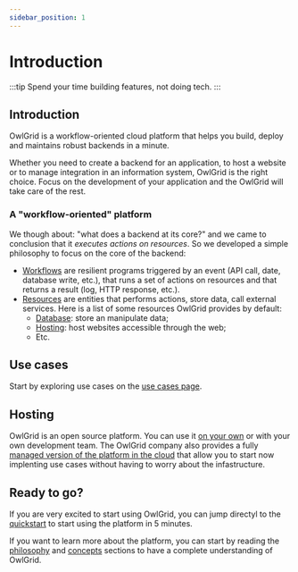 ```yaml
---
sidebar_position: 1
---
```


# Introduction

:::tip
Spend your time building features, not doing tech.
:::

## Introduction

OwlGrid is a workflow-oriented cloud platform that helps you build, deploy and maintains robust backends in a minute.

Whether you need to create a backend for an application, to host a website or to manage integration in an information system, OwlGrid is the right choice. Focus on the development of your application and the OwlGrid will take care of the rest.

### A "workflow-oriented" platform

We though about: "what does a backend at its core?" and we came to conclusion that it *executes actions on resources*. So we developed a simple philosophy to focus on the core of the backend:
- [Workflows](/docs/resources/owl-workflow/introduction) are resilient programs triggered by an event (API call, date, database write, etc.), that runs a set of actions on resources and that returns a result (log, HTTP response, etc.).
- [Resources](/docs/general/concepts/resources) are entities that performs actions, store data, call external services. Here is a list of some resources OwlGrid provides by default:
  - [Database](/docs/resources/owl-database/introduction): store an manipulate data;
  - [Hosting](/docs/resources/owl-hosting/introduction): host websites accessible through the web;
  - Etc.

## Use cases

Start by exploring use cases on the [use cases page](use-cases).

## Hosting

OwlGrid is an open source platform. You can use it [on your own](/docs/general/hosting/self-hosted) or with your own development team. The OwlGrid company also provides a fully [managed version of the platform in the cloud](/docs/general/hosting/cloud) that allow you to start now implenting use cases without having to worry about the infastructure.

## Ready to go?

If you are very excited to start using OwlGrid, you can jump directyl to the [quickstart](/docs/general/quickstart/intro) to start using the platform in 5 minutes.

If you want to learn more about the platform, you can start by reading the [philosophy](/docs/general/introduction/philosophy) and [concepts](/docs/general/concepts/introduction) sections to have a complete understanding of OwlGrid.